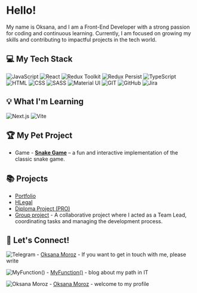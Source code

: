 # Hello! 

My name is Oksana, and I am a Front-End Developer with a strong passion for coding and continuous learning. Currently, I am focused on growing my skills and contributing to impactful projects in the tech world.

## 💻 My Tech Stack

![JavaScript](https://img.shields.io/badge/JavaScript-%231E4B6E?style=for-the-badge&logo=JavaScript&logoColor=white)
![React](https://img.shields.io/badge/React-%231E4B6E?style=for-the-badge&logo=React&logoColor=white)
![Redux Toolkit](https://img.shields.io/badge/Redux%20Toolkit-%231E4B6E?style=for-the-badge&logo=redux&logoColor=white)
![Redux Persist](https://img.shields.io/badge/Redux%20Persist-%231E4B6E?style=for-the-badge&logo=redux&logoColor=white)
![TypeScript](https://img.shields.io/badge/TypeScript-%231E4B6E?style=for-the-badge&logo=TypeScript&logoColor=white)
![HTML](https://img.shields.io/badge/HTML5-%231E4B6E?style=for-the-badge&logo=HTML5&logoColor=white)
![CSS](https://img.shields.io/badge/CSS-%231E4B6E?style=for-the-badge&logo=CSS&logoColor=white)
![SASS](https://img.shields.io/badge/SASS-%231E4B6E?style=for-the-badge&logo=SASS&logoColor=white)
![Material UI](https://img.shields.io/badge/Material%20UI-%231E4B6E?style=for-the-badge&logo=Material-UI&logoColor=white)
![GIT](https://img.shields.io/badge/GIT-%231E4B6E?style=for-the-badge&logo=GIT&logoColor=white)
![GitHub](https://img.shields.io/badge/GitHub-%231E4B6E?style=for-the-badge&logo=GitHub&logoColor=white)
![Jira](https://img.shields.io/badge/Jira-%231E4B6E?style=for-the-badge&logo=Jira&logoColor=white)

## 💡 What I'm Learning

![Next.js](https://img.shields.io/badge/Next.js-%23764ABC?style=for-the-badge&logo=Next.js&logoColor=white)
![Vite](https://img.shields.io/badge/Vite-%23764ABC?style=for-the-badge&logo=Vite&logoColor=white)

## 🏆 My Pet Project 

- Game - **[Snake Game](my-pet-snake-game.netlify.app)** – a fun and interactive implementation of the classic snake game.

## 📚 Projects

- [Portfolio](https://okmoroz.github.io/portfolio/)
- [HLegal](https://okmoroz.github.io/HLegal/)
- [Diploma Project (PRO)](https://github.com/OkMoroz/graduate-work-js-moroz)
- [Group project](https://fs-oct24-debug-deliver.netlify.app/) - A collaborative project where I acted as a Team Lead, coordinating tasks and managing the development process.

## 📝  Let's Connect!

![Telegram](https://img.shields.io/badge/Telegram-%2300bfff?style=for-the-badge&logo=Telegram&logoColor=white) - [Oksana Moroz](https://t.me/Moroz_Ksenia) - If you want to get in touch with me, please write

![MyFunction()](https://img.shields.io/badge/MyFunction-%23da70d6?style=for-the-badge&logo=MyFunction&logoColor=white) - [MyFunction()](https://t.me/OM_myFunction) - blog about my path in IT

![Oksana Moroz](https://img.shields.io/badge/LinkedIn-%230064ff?style=for-the-badge&logo=LinkedIn&logoColor=white)  - [Oksana Moroz](https://www.linkedin.com/in/oksana-moroz/) - welcome to my profile
